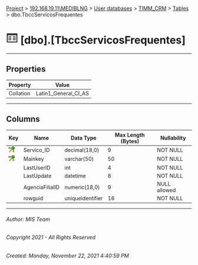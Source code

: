 #### 

[Project](../../../../index.md) > [192.168.19.11\\MEDIBLNG](../../../index.md) > [User databases](../../index.md) > [TIMM_CRM](../index.md) > [Tables](Tables.md) > dbo.TbccServicosFrequentes

# ![Tables](../../../../Images/Table32.png) [dbo].[TbccServicosFrequentes]

---

## <a name="#properties"></a>Properties

| Property | Value |
|---|---|
| Collation | Latin1_General_CI_AS |


---

## <a name="#columns"></a>Columns

| Key | Name | Data Type | Max Length (Bytes) | Nullability |
|---|---|---|---|---|
| [![Cluster Primary Key PK_TbccServicosFrequentes: Servico_ID\Mainkey](../../../../Images/pkcluster.png)](#indexes) | Servico_ID | decimal(18,0) | 9 | NOT NULL |
| [![Cluster Primary Key PK_TbccServicosFrequentes: Servico_ID\Mainkey](../../../../Images/pkcluster.png)](#indexes) | Mainkey | varchar(50) | 50 | NOT NULL |
|  | LastUserID | int | 4 | NOT NULL |
|  | LastUpdate | datetime | 8 | NOT NULL |
|  | AgenciaFilialID | numeric(18,0) | 9 | NULL allowed |
|  | rowguid | uniqueidentifier | 16 | NOT NULL |


---

###### Author:  MIS Team

###### Copyright 2021 - All Rights Reserved

###### Created: Monday, November 22, 2021 4:40:59 PM

